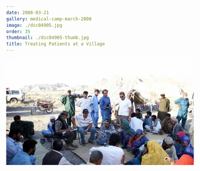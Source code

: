 ```yaml
---
date: 2008-03-21
gallery: medical-camp-march-2008
image: ./dsc04905.jpg
order: 35
thumbnail: ./dsc04905-thumb.jpg
title: Treating Patients at a Village
---
```


![Treating Patients at a Village](./dsc04905.jpg)